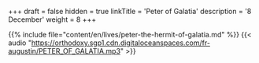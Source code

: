 +++
draft = false
hidden = true
linkTitle = 'Peter of Galatia'
description = '8 December'
weight = 8
+++

{{% include file="content/en/lives/peter-the-hermit-of-galatia.md" %}}
{{< audio "https://orthodoxy.sgp1.cdn.digitaloceanspaces.com/fr-augustin/PETER_OF_GALATIA.mp3" >}}
